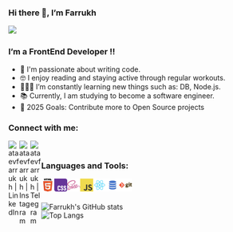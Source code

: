 ### Hi there 👋, I’m Farrukh
![](https://komarev.com/ghpvc/?username=farrukhataev)
### I’m a FrontEnd Developer !!
- 👾 I'm passionate about writing code.
- 🤓 I enjoy reading and staying active through regular workouts.
- 👨🏼‍💻 I’m constantly learning new things such as: DB, Node.js.
- 📚 Currently, I am studying to become a software engineer.
- 🥅 2025 Goals: Contribute more to Open Source projects

### Connect with me:

[<img align="left" alt="ataevfarrukh | LinkedIn" width="22px" src="https://cdn.jsdelivr.net/npm/simple-icons@v3/icons/linkedin.svg"/>][linkedin]
[<img align="left" alt="ataevfarrukh | Instagram" width="22px" src="https://cdn.jsdelivr.net/npm/simple-icons@v3/icons/instagram.svg"/>][instagram]
[<img align="left" alt="ataevfarrukh | Telegram" width="22px" src="https://cdn.jsdelivr.net/npm/simple-icons@v3/icons/telegram.svg"/>][telegram]
 
<br/>

### Languages and Tools:
<img align="left" alt="HTML5" width="26px" src="https://raw.githubusercontent.com/github/explore/80688e429a7d4ef2fca1e82350fe8e3517d3494d/topics/html/html.png" />
<img align="left" alt="CSS3" width="26px" src="https://raw.githubusercontent.com/github/explore/80688e429a7d4ef2fca1e82350fe8e3517d3494d/topics/css/css.png" />
<img align="left" alt="Sass" width="26px" src="https://raw.githubusercontent.com/github/explore/80688e429a7d4ef2fca1e82350fe8e3517d3494d/topics/sass/sass.png" />
<img align="left" alt="JavaScript" width="26px" src="https://raw.githubusercontent.com/github/explore/80688e429a7d4ef2fca1e82350fe8e3517d3494d/topics/javascript/javascript.png" />
<img align="left" alt="React" width="26px" src="https://raw.githubusercontent.com/github/explore/80688e429a7d4ef2fca1e82350fe8e3517d3494d/topics/react/react.png" />
<img align="left" alt="SQL" width="26px" src="https://raw.githubusercontent.com/github/explore/80688e429a7d4ef2fca1e82350fe8e3517d3494d/topics/sql/sql.png" />
<img align="left" alt="Git" width="26px" src="https://raw.githubusercontent.com/github/explore/80688e429a7d4ef2fca1e82350fe8e3517d3494d/topics/git/git.png" />

<br/>
<br/>

![Farrukh's GitHub stats](https://github-readme-stats.vercel.app/api?username=farrukhataev&count_private=true&show_icons=true&theme=radical)
<br/>
![Top Langs](https://github-readme-stats.vercel.app/api/top-langs/?username=farrukhataev&layout=compact&langs_count=8)

[linkedin]: https://www.linkedin.com/in/farruh-otaev-915603326/
[instagram]: https://www.instagram.com/ataev.farruh/
[telegram]: https://t.me/wecoodebyme
